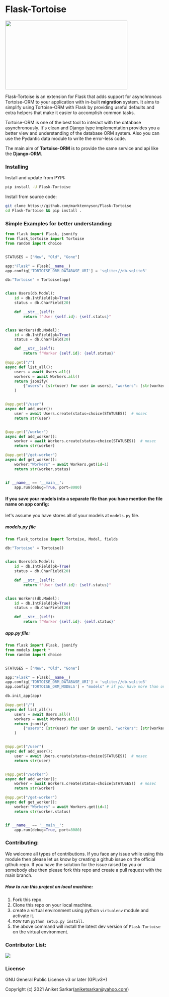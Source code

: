# Flask-Tortoise

<img src="https://tortoise-orm.readthedocs.io/en/latest/_static/tortoise.png" height="218px" width="388px"></img>
 
 Flask-Tortoise is an extension for Flask that adds support for asynchronous Tortoise-ORM to your application with in-built __migration__ system. It aims to simplify using Tortoise-ORM with Flask by providing useful defaults and extra helpers that make it easier to accomplish common tasks.

Tortoise-ORM is one of the best tool to interact with the database asynchronously. It's clean and Django type implementation provides you a better view and understanding of the database ORM system. Also you can use the Pydantic data module to write the error-less code.

The main aim of __Tortoise-ORM__ is to provide the same service and api like the __Django-ORM__.

### Installing
Install and update from PYPI:
```bash
pip install -U Flask-Tortoise
```
Install from source code:
```bash
git clone https://github.com/marktennyson/Flask-Tortoise
cd Flask-Tortoise && pip install .
```

### Simple Examples for better understanding:
```python
from flask import Flask, jsonify
from flask_tortoise import Tortoise
from random import choice


STATUSES = ["New", "Old", "Gone"]

app:"Flask" = Flask(__name__)
app.config['TORTOISE_ORM_DATABASE_URI'] = 'sqlite://db.sqlite3'

db:"Tortoise" = Tortoise(app)


class Users(db.Model):
    id = db.IntField(pk=True)
    status = db.CharField(20)

    def __str__(self):
        return f"User {self.id}: {self.status}"


class Workers(db.Model):
    id = db.IntField(pk=True)
    status = db.CharField(20)

    def __str__(self):
        return f"Worker {self.id}: {self.status}"

@app.get("/")
async def list_all():
    users = await Users.all()
    workers = await Workers.all()
    return jsonify(
        {"users": [str(user) for user in users], "workers": [str(worker) for worker in workers]}
    )


@app.get("/user")
async def add_user():
    user = await Users.create(status=choice(STATUSES))  # nosec
    return str(user)


@app.get("/worker")
async def add_worker():
    worker = await Workers.create(status=choice(STATUSES))  # nosec
    return str(worker)

@app.get("/get-worker")
async def get_worker():
    worker:"Workers" = await Workers.get(id=1)
    return str(worker.status)


if __name__ == '__main__':
    app.run(debug=True, port=8080)
```

#### If you save your models into a separate file than you have mention the file name on app config:

let's assume you have stores all of your models at `models.py` file.
##### models.py file
```python
from flask_tortoise import Tortoise, Model, fields

db:"Tortoise" = Tortoise()


class Users(db.Model):
    id = db.IntField(pk=True)
    status = db.CharField(20)

    def __str__(self):
        return f"User {self.id}: {self.status}"


class Workers(db.Model):
    id = db.IntField(pk=True)
    status = db.CharField(20)

    def __str__(self):
        return f"Worker {self.id}: {self.status}"
```

##### app.py file:
```python
from flask import Flask, jsonify
from models import *
from random import choice


STATUSES = ["New", "Old", "Gone"]

app:"Flask" = Flask(__name__)
app.config['TORTOISE_ORM_DATABASE_URI'] = 'sqlite://db.sqlite3'
app.config['TORTOISE_ORM_MODELS'] = "models" # if you have more than one models file then : ["models_1", "models_2", "models_3"]

db.init_app(app)

@app.get("/")
async def list_all():
    users = await Users.all()
    workers = await Workers.all()
    return jsonify(
        {"users": [str(user) for user in users], "workers": [str(worker) for worker in workers]}
    )


@app.get("/user")
async def add_user():
    user = await Users.create(status=choice(STATUSES))  # nosec
    return str(user)


@app.get("/worker")
async def add_worker():
    worker = await Workers.create(status=choice(STATUSES))  # nosec
    return str(worker)

@app.get("/get-worker")
async def get_worker():
    worker:"Workers" = await Workers.get(id=1)
    return str(worker.status)


if __name__ == '__main__':
    app.run(debug=True, port=8080)
```
### Contributing:
We welcome all types of contributions. If you face any issue while using this module then please let us know by creating a github issue on the official github repo. If you have the solution for the issue raised by you or somebody else then please fork this repo and create a pull request with the main branch.

##### How to run this project on local machine:
1. Fork this repo.
2. Clone this repo on your local machine.
3. create a virtual environment using python `virtualenv` module and activate it.
4. now run `python setup.py install`.
5. the above command will install the latest dev version of `Flask-Tortoise` on the virtual environment.

### Contributor List:
<a href="https://github.com/marktennyson/Flask-Tortoise/graphs/contributors">
  <img src="https://contrib.rocks/image?repo=marktennyson/Flask-Tortoise" />
</a>

### License

GNU General Public License v3 or later (GPLv3+)

Copyright (c) 2021 Aniket Sarkar(aniketsarkar@yahoo.com)